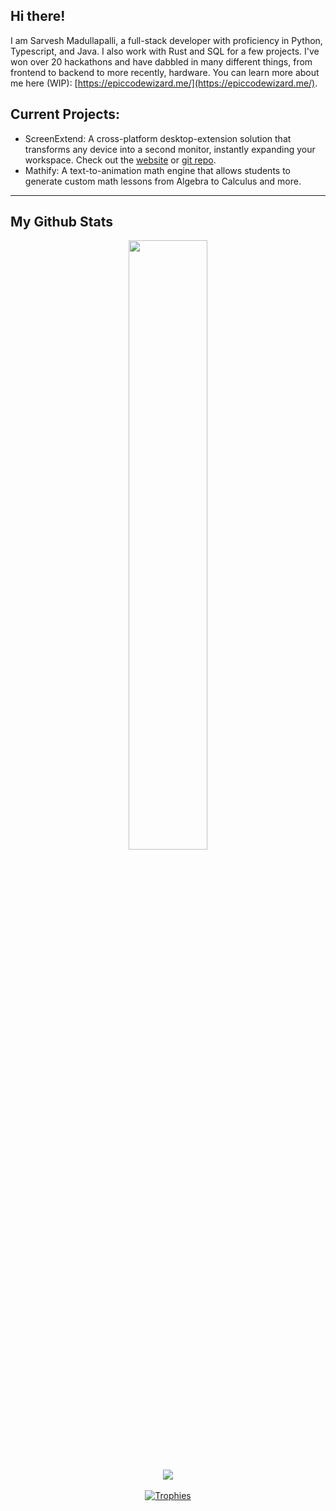 ## Hi there!
I am Sarvesh Madullapalli, a full-stack developer with proficiency in Python, Typescript, and Java. I also work with Rust and SQL for a few projects. I've won over 20 hackathons and have dabbled in many different things, from frontend to backend to more recently, hardware. You can learn more about me here (WIP): [https://epiccodewizard.me/](https://epiccodewizard.me/).

## Current Projects:
- ScreenExtend: A cross-platform desktop-extension solution that transforms any device into a second monitor, instantly expanding your workspace. Check out the [website](https://screenextend.app/) or [git repo](https://github.com/ScreenExtend).
- Mathify: A text-to-animation math engine that allows students to generate custom math lessons from Algebra to Calculus and more.

---

## My Github Stats
<div align="center">
  <div align="center">
    <a href="https://github.com/anuraghazra/github-readme-stats" title="Go to Source">
      <img
        align="center"
        width="50%"
        src="https://github-readme-stats.vercel.app/api?username=EpicCodeWizard&show_icons=true&theme=nord&border_color=3da5ff&hide_border=true"
      />
    </a>
  </div>
  <br />
  <div align="center">
    <a href="https://github.com/anuraghazra/github-readme-stats">
      <img
        align="center"
        src="https://github-readme-stats.vercel.app/api/top-langs/?username=EpicCodeWizard&layout=compact&border_color=3da5ff&hide_border=true&show_icons=true&theme=nord"
      />
    </a>
  </div>
  <br />
  <div align="center">
    <a href="https://github.com/ryo-ma/github-profile-trophy" title="Go to Source">
      <img src="https://github-profile-trophy.vercel.app/?username=EpicCodeWizard&theme=nord" alt="Trophies" />
    </a>
  </div>
</div>
